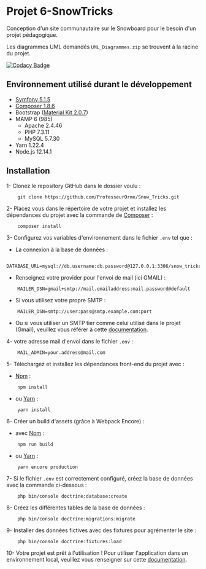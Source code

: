 # Projet 6-SnowTricks

Conception d'un site communautaire sur le Snowboard pour le besoin d'un projet pédagogique.

Les diagrammes UML demandés `UML_Diagrammes.zip` se trouvent à la racine du projet.

[![Codacy Badge](https://app.codacy.com/project/badge/Grade/c765c067cd1a4df7823062a519fe3e4e)](https://www.codacy.com/gh/ProfesseurOrme/Snow_Tricks/dashboard?utm_source=github.com&amp;utm_medium=referral&amp;utm_content=ProfesseurOrme/Snow_Tricks&amp;utm_campaign=Badge_Grade)

## Environnement utilisé durant le développement
* [Symfony 5.1.5](https://symfony.com/doc/current/setup.html) 
* [Composer 1.8.6](https://getcomposer.org/doc/00-intro.md) 
* Bootstrap ([Material Kit 2.0.7](https://demos.creative-tim.com/material-kit/docs/2.1/getting-started/introduction.html))
* MAMP 6 (985)
    * Apache 2.4.46
    * PHP 7.3.11
    * MySQL 5.7.30
* Yarn 1.22.4
* Node.js 12.14.1

## Installation
1- Clonez le repository GitHub dans le dossier voulu :
```
    git clone https://github.com/ProfesseurOrme/Snow_Tricks.git
```

2- Placez vous dans le répertoire de votre projet et installez les dépendances du projet avec la commande de [Composer](https://getcomposer.org/doc/00-intro.md) :
```
    composer install
```

3- Configurez vos variables d'environnement dans le fichier `.env` tel que :

* La connexion à la base de données  :
```
    DATABASE_URL=mysql://db.username:db.password@127.0.0.1:3306/snow_tricks
```

* Renseignez votre provider pour l'envoi de mail (ici GMAIL) : 
```
    MAILER_DSN=gmail+smtp://mail.emailaddress:mail.password@default
```

* Si vous utilisez votre propre SMTP :
```
    MAILER_DSN=smtp://user:pass@smtp.example.com:port
```

* Ou si vous utiliser un SMTP tier comme celui utilisé dans le projet (Gmail), veuillez vous référer à cette
 [documentation](https://symfony.com/doc/current/mailer.html#using-a-3rd-party-transport).

4- votre adresse mail d'envoi dans le fichier `.env` : 
```
    MAIL_ADMIN=your.address@mail.com
```

5- Téléchargez et installez les dépendances front-end du projet avec : 

* [Npm](https://www.npmjs.com/get-npm)  :
```
    npm install
```

* ou [Yarn](https://yarnpkg.com/getting-started/install)  :
```
    yarn install
```

6- Créer un build d'assets (grâce à Webpack Encore) : 

* avec [Npm](https://www.npmjs.com/get-npm) :
```
    npm run build
```
* ou [Yarn](https://yarnpkg.com/getting-started/install)  :
```
    yarn encore production
```

7- Si le fichier `.env` est correctement configuré, créez la base de données avec la commande ci-dessous :
```
    php bin/console doctrine:database:create
```
8- Créez les différentes tables de la base de données :
```
    php bin/console doctrine:migrations:migrate
```
9- Installer des données fictives avec des fixtures pour agrémenter le site :
```
    php bin/console doctrine:fixtures:load
```
10- Votre projet est prêt à l'utilisation ! Pour utiliser l'application dans un environnement local, veuillez vous
 renseigner sur cette
 [documentation](https://symfony.com/doc/current/setup.html#running-symfony-applications).